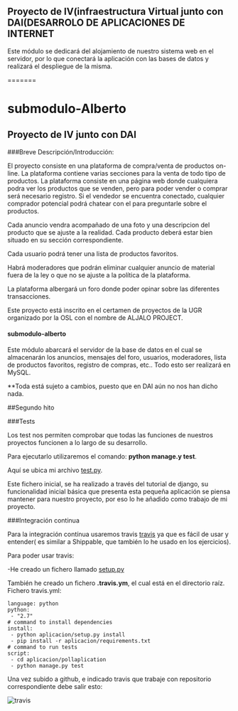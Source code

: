 ## **Proyecto de IV(infraestructura Virtual junto con DAI(DESARROLO DE APLICACIONES DE INTERNET** ##

Este módulo se dedicará del alojamiento de nuestro sistema web en el servidor, por lo que conectará la aplicación con las bases de datos y realizará el despliegue de la misma.

=======
# submodulo-Alberto
## **Proyecto de IV junto con DAI** ##


###Breve Descripción/Introducción:

El proyecto consiste en una plataforma de compra/venta de productos on-line. La plataforma contiene varias secciones para la venta de todo tipo de productos. La plataforma consiste en una página web donde cualquiera podra ver los productos que se venden, pero para poder vender o comprar será necesario registro. Si el vendedor se encuentra conectado, cualquier comprador potencial podrá chatear con el para preguntarle sobre el productos.

Cada anuncio vendra acompañado de una foto y una descripcion del producto que se ajuste a la realidad. Cada producto deberá estar bien situado en su sección correspondiente.

Cada usuario podrá tener una lista de productos favoritos.

Habrá moderadores que podrán eliminar cualquier anuncio de material fuera de la ley o que no se ajuste a la política de la plataforma.

La plataforma albergará un foro donde poder opinar sobre las diferentes transacciones.


Este proyecto está inscrito en el certamen de proyectos de la UGR organizado por la OSL con el nombre de ALJALO PROJECT.

#### submodulo-alberto

Este módulo abarcará el servidor de la base de datos en el cual se almacenarán los anuncios, mensajes del foro, usuarios, moderadores, lista de productos favoritos, registro de compras, etc.. Todo esto ser realizará en MySQL.

**Toda está sujeto a cambios, puesto que en DAI aún no nos han dicho nada.


##Segundo hito

###Tests


Los test nos permiten comprobar que todas las funciones de nuestros proyectos funcionen a lo largo de su desarrollo.

Para ejecutarlo utilizaremos el comando:
 **python manage.y test**.


Aquí se ubica mi archivo [test.py](aplicacion/pollaplication/polls/tests.py).

Este fichero inicial, se ha realizado a través del tutorial de django, su funcionalidad inicial básica que presenta esta pequeña aplicación se piensa mantener para nuestro proyecto, por eso lo he añadido como trabajo de mi proyecto.

###Integración continua

Para la integración contínua usaremos travis [travis](https://travis-ci.org/) ya que es fácil de usar y entender( es similar a Shippable, que también lo he usado en los ejercicios).

Para poder usar travis:

-He creado un fichero llamado [setup.py](aplicacion/setup.py)

También he creado un fichero **.travis.ym**, el cual está en el directorio raíz.
Fichero travis.yml:

~~~
language: python
python:
 - "2.7"
# command to install dependencies
install:
 - python aplicacion/setup.py install
 - pip install -r aplicacion/requirements.txt
# command to run tests
script:
 - cd aplicacion/pollaplication
 - python manage.py test
~~~


Una vez subido a github, e indicado travis que trabaje con repositorio correspondiente debe salir esto:

![travis](https://www.dropbox.com/s/uoyn00dq4dw8vph/img23.png?dl=1)

